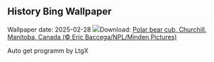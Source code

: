 ## History Bing Wallpaper
Wallpaper date: 2025-02-28
![](https://www.bing.com/th?id=OHR.PolarCub_PT-BR7907251443_UHD.jpg&w=1000)Download: [Polar bear cub, Churchill, Manitoba, Canada (© Eric Baccega/NPL/Minden Pictures)](https://www.bing.com/th?id=OHR.PolarCub_PT-BR7907251443_UHD.jpg)

Auto get programm by LtgX
